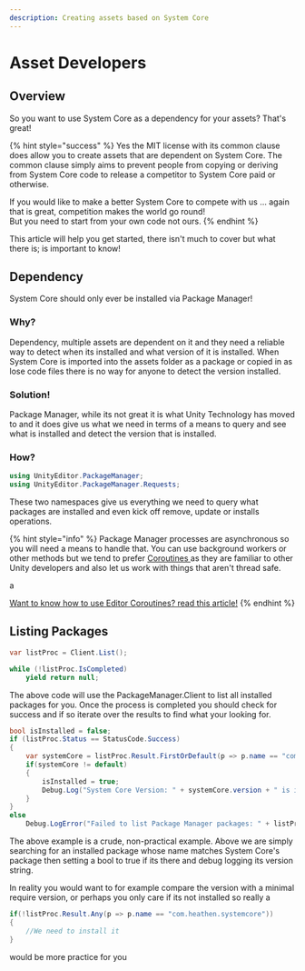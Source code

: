 ```yaml
---
description: Creating assets based on System Core
---
```


# Asset Developers

## Overview

So you want to use System Core as a dependency for your assets? That's great!

{% hint style="success" %}
Yes the MIT license with its common clause does allow you to create assets that are dependent on System Core. The common clause simply aims to prevent people from copying or deriving from System Core code to release a competitor to System Core paid or otherwise.



If you would like to make a better System Core to compete with us … again that is great, competition makes the world go round!\
But you need to start from your own code not ours.
{% endhint %}

This article will help you get started, there isn't much to cover but what there is; is important to know!

## Dependency

System Core should only ever be installed via Package Manager!

### Why?

Dependency, multiple assets are dependent on it and they need a reliable way to detect when its installed and what version of it is installed. When System Core is imported into the assets folder as a package or copied in as lose code files there is no way for anyone to detect the version installed.

### Solution!

Package Manager, while its not great it is what Unity Technology has moved to and it does give us what we need in terms of a means to query and see what is installed and detect the version that is installed.

### How?

```csharp
using UnityEditor.PackageManager;
using UnityEditor.PackageManager.Requests;
```

These two namespaces give us everything we need to query what packages are installed and even kick off remove, update or installs operations.

{% hint style="info" %}
Package Manager processes are asynchronous so you will need a means to handle that. You can use background workers or other methods but we tend to prefer [Coroutines ](../../../company/asset-developers/editor-coroutines.md)as they are familiar to other Unity developers and also let us work with things that aren't thread safe.&#x20;

a

[Want to know how to use Editor Coroutines? read this article!](../../../company/asset-developers/editor-coroutines.md)
{% endhint %}

## Listing Packages

```csharp
var listProc = Client.List();

while (!listProc.IsCompleted)
    yield return null;
```

The above code will use the PackageManager.Client to list all installed packages for you. Once the process is completed you should check for success and if so iterate over the results to find what your looking for.

```csharp
bool isInstalled = false;
if (listProc.Status == StatusCode.Success)
{
    var systemCore = listProc.Result.FirstOrDefault(p => p.name == "com.heathen.systemcore");
    if(systemCore != default)
    {
        isInstalled = true;
        Debug.Log("System Core Version: " + systemCore.version + " is installed");
    }
}
else
    Debug.LogError("Failed to list Package Manager packages: " + listProc.Error.message);
```

The above example is a crude, non-practical example. Above we are simply searching for an installed package whose name matches System Core's package then setting a bool to true if its there and debug logging its version string.

In reality you would want to for example compare the version with a minimal require version, or perhaps you only care if its not installed so really a&#x20;

```csharp
if(!listProc.Result.Any(p => p.name == "com.heathen.systemcore"))
{
    //We need to install it
}
```

would be more practice for you
